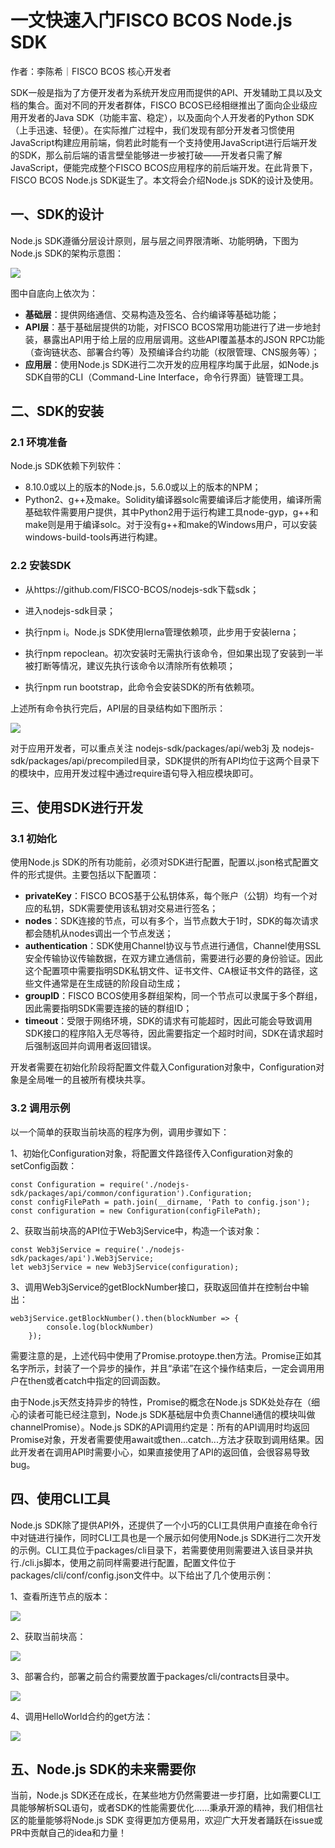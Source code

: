 # 一文快速入门FISCO BCOS Node.js SDK

作者：李陈希｜FISCO BCOS 核心开发者

SDK一般是指为了方便开发者为系统开发应用而提供的API、开发辅助工具以及文档的集合。面对不同的开发者群体，FISCO BCOS已经相继推出了面向企业级应用开发者的Java SDK（功能丰富、稳定），以及面向个人开发者的Python SDK（上手迅速、轻便）。在实际推广过程中，我们发现有部分开发者习惯使用JavaScript构建应用前端，倘若此时能有一个支持使用JavaScript进行后端开发的SDK，那么前后端的语言壁垒能够进一步被打破——开发者只需了解JavaScript，便能完成整个FISCO BCOS应用程序的前后端开发。在此背景下，FISCO BCOS Node.js SDK诞生了。本文将会介绍Node.js SDK的设计及使用。

## 一、SDK的设计

Node.js SDK遵循分层设计原则，层与层之间界限清晰、功能明确，下图为Node.js SDK的架构示意图：

![](../../../../images/articles/node.js_sdk_quick_start/IMG_5709.JPG)

图中自底向上依次为：

- **基础层**：提供网络通信、交易构造及签名、合约编译等基础功能；
- **API层**：基于基础层提供的功能，对FISCO BCOS常用功能进行了进一步地封装，暴露出API用于给上层的应用层调用。这些API覆盖基本的JSON RPC功能（查询链状态、部署合约等）及预编译合约功能（权限管理、CNS服务等）；
- **应用层**：使用Node.js SDK进行二次开发的应用程序均属于此层，如Node.js SDK自带的CLI（Command-Line Interface，命令行界面）链管理工具。

## 二、SDK的安装

### 2.1 环境准备

Node.js SDK依赖下列软件：

- 8.10.0或以上的版本的Node.js，5.6.0或以上的版本的NPM；
- Python2、g++及make。Solidity编译器solc需要编译后才能使用，编译所需基础软件需要用户提供，其中Python2用于运行构建工具node-gyp，g++和make则是用于编译solc。对于没有g++和make的Windows用户，可以安装 windows-build-tools再进行构建。

###  2.2 安装SDK

- 从https://github.com/FISCO-BCOS/nodejs-sdk下载sdk；

- 进入nodejs-sdk目录；

- 执行npm i。Node.js SDK使用lerna管理依赖项，此步用于安装lerna；

- 执行npm repoclean。初次安装时无需执行该命令，但如果出现了安装到一半被打断等情况，建议先执行该命令以清除所有依赖项；

- 执行npm run bootstrap，此命令会安装SDK的所有依赖项。

上述所有命令执行完后，API层的目录结构如下图所示：

![](../../../../images/articles/node.js_sdk_quick_start/IMG_5710.PNG)


对于应用开发者，可以重点关注 nodejs-sdk/packages/api/web3j 及 nodejs-sdk/packages/api/precompiled目录，SDK提供的所有API均位于这两个目录下的模块中，应用开发过程中通过require语句导入相应模块即可。

## 三、使用SDK进行开发

### 3.1 初始化

使用Node.js SDK的所有功能前，必须对SDK进行配置，配置以.json格式配置文件的形式提供。主要包括以下配置项：

- **privateKey**：FISCO BCOS基于公私钥体系，每个账户（公钥）均有一个对应的私钥，SDK需要使用该私钥对交易进行签名；
- **nodes**：SDK连接的节点，可以有多个，当节点数大于1时，SDK的每次请求都会随机从nodes调出一个节点发送；
- **authentication**：SDK使用Channel协议与节点进行通信，Channel使用SSL安全传输协议传输数据，在双方建立通信前，需要进行必要的身份验证。因此这个配置项中需要指明SDK私钥文件、证书文件、CA根证书文件的路径，这些文件通常是在生成链的阶段自动生成；
- **groupID**：FISCO BCOS使用多群组架构，同一个节点可以隶属于多个群组，因此需要指明SDK需要连接的链的群组ID；
- **timeout**：受限于网络环境，SDK的请求有可能超时，因此可能会导致调用SDK接口的程序陷入无尽等待，因此需要指定一个超时时间，SDK在请求超时后强制返回并向调用者返回错误。

开发者需要在初始化阶段将配置文件载入Configuration对象中，Configuration对象是全局唯一的且被所有模块共享。

### 3.2 调用示例

以一个简单的获取当前块高的程序为例，调用步骤如下：

1、初始化Configuration对象，将配置文件路径传入Configuration对象的setConfig函数：

```
const Configuration = require('./nodejs-sdk/packages/api/common/configuration').Configuration;
const configFilePath = path.join(__dirname, 'Path to config.json');
const configuration = new Configuration(configFilePath);
```

2、获取当前块高的API位于Web3jService中，构造一个该对象：

```
const Web3jService = require('./nodejs-sdk/packages/api').Web3jService;
let web3jService = new Web3jService(configuration);
```

3、调用Web3jService的getBlockNumber接口，获取返回值并在控制台中输出：

```
web3jService.getBlockNumber().then(blockNumber => {
        console.log(blockNumber)
    });
```

需要注意的是，上述代码中使用了Promise.protoype.then方法。Promise正如其名字所示，封装了一个异步的操作，并且“承诺”在这个操作结束后，一定会调用用户在then或者catch中指定的回调函数。

由于Node.js天然支持异步的特性，Promise的概念在Node.js SDK处处存在（细心的读者可能已经注意到，Node.js SDK基础层中负责Channel通信的模块叫做channelPromise）。Node.js SDK的API调用约定是：所有的API调用时均返回Promise对象，开发者需要使用await或then...catch...方法才获取到调用结果。因此开发者在调用API时需要小心，如果直接使用了API的返回值，会很容易导致bug。

## 四、使用CLI工具

Node.js SDK除了提供API外，还提供了一个小巧的CLI工具供用户直接在命令行中对链进行操作，同时CLI工具也是一个展示如何使用Node.js SDK进行二次开发的示例。CLI工具位于packages/cli目录下，若需要使用则需要进入该目录并执行./cli.js脚本，使用之前同样需要进行配置，配置文件位于packages/cli/conf/config.json文件中。以下给出了几个使用示例：

1、查看所连节点的版本：

![](../../../../images/articles/node.js_sdk_quick_start/IMG_5711.PNG)

2、获取当前块高：

![](../../../../images/articles/node.js_sdk_quick_start/IMG_5712.PNG)

3、部署合约，部署之前合约需要放置于packages/cli/contracts目录中。

![](../../../../images/articles/node.js_sdk_quick_start/IMG_5713.PNG)

4、调用HelloWorld合约的get方法：

![](../../../../images/articles/node.js_sdk_quick_start/IMG_5714.PNG)

## 五、Node.js SDK的未来需要你

当前，Node.js SDK还在成长，在某些地方仍然需要进一步打磨，比如需要CLI工具能够解析SQL语句，或者SDK的性能需要优化……秉承开源的精神，我们相信社区的能量能够将Node.js SDK 变得更加方便易用，欢迎广大开发者踊跃在issue或PR中贡献自己的idea和力量！
